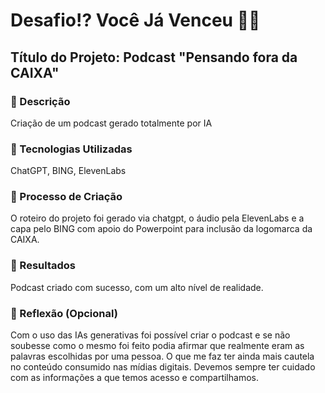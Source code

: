 # Desafio!? Você Já Venceu 💪🤓

## Título do Projeto: Podcast "Pensando fora da CAIXA"

### 📒 Descrição
Criação de um podcast gerado totalmente por IA

### 🤖 Tecnologias Utilizadas
ChatGPT, BING, ElevenLabs

### 🧐 Processo de Criação
O roteiro do projeto foi gerado via chatgpt, o áudio pela ElevenLabs e a capa pelo BING com apoio do Powerpoint para inclusão da logomarca da CAIXA.

### 🚀 Resultados
Podcast criado com sucesso, com um alto nível de realidade.

### 💭 Reflexão (Opcional)
Com o uso das IAs generativas foi possível criar o podcast e se não soubesse como o mesmo foi feito podia afirmar que realmente eram as palavras escolhidas por uma pessoa.
O que me faz ter ainda mais cautela no conteúdo consumido nas mídias digitais.
Devemos sempre ter cuidado com as informações a que temos acesso e compartilhamos.


